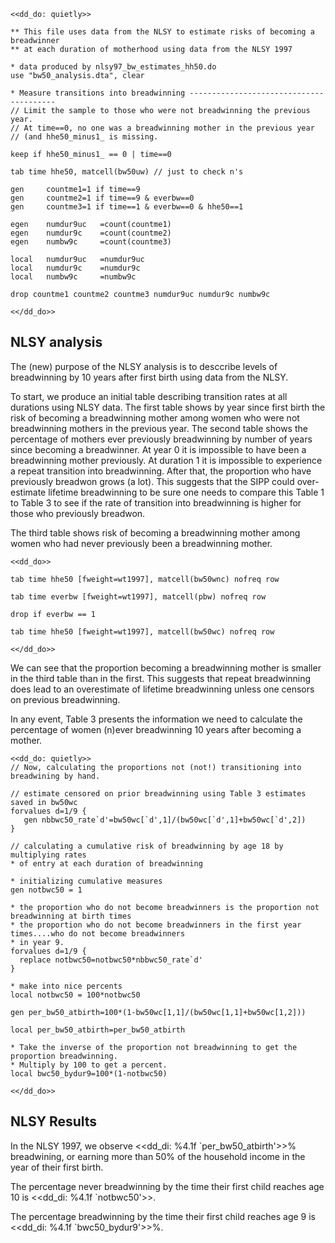 
~~~~
<<dd_do: quietly>>

** This file uses data from the NLSY to estimate risks of becoming a breadwinner
** at each duration of motherhood using data from the NLSY 1997

* data produced by nlsy97_bw_estimates_hh50.do
use "bw50_analysis.dta", clear

* Measure transitions into breadwinning ----------------------------------------
// Limit the sample to those who were not breadwinning the previous year. 
// At time==0, no one was a breadwinning mother in the previous year 
// (and hhe50_minus1_ is missing.

keep if hhe50_minus1_ == 0 | time==0

tab time hhe50, matcell(bw50uw) // just to check n's 

gen 	countme1=1 if time==9
gen 	countme2=1 if time==9 & everbw==0
gen 	countme3=1 if time==1 & everbw==0 & hhe50==1

egen 	numdur9uc	=count(countme1)
egen 	numdur9c	=count(countme2)
egen 	numbw9c 	=count(countme3)

local 	numdur9uc	=numdur9uc
local 	numdur9c	=numdur9c
local 	numbw9c 	=numbw9c

drop countme1 countme2 countme3 numdur9uc numdur9c numbw9c

<</dd_do>>
~~~~

NLSY analysis
-----------------------------------------------------------------------
The (new) purpose of the NLSY analysis is to desccribe levels of breadwinning 
by 10 years after first birth using data from the NLSY. 

To start, we produce an initial table describing transition rates at all durations 
using NLSY data. The first table shows by year since first birth the risk of becoming 
a breadwinning mother among women who were not breadwinning mothers in the previous 
year. The second table shows the percentage of mothers ever previously breadwinning by 
number of years since becoming a breadwinner. At year 0 it is impossible to have been a 
breadwinning mother previously. At duration 1 it is impossible to experience a repeat
transition into breadwinning. After that, the proportion who have previously breadwon 
grows (a lot). This suggests that the SIPP could over-estimate lifetime breadwinning to 
be sure one needs to compare this Table 1 to Table 3 to see if the rate of transition
into breadwinning is higher for those who previously breadwon. 

The third table shows risk of becoming a breadwinning mother among women 
who had never previously been a breadwinning mother.

~~~~
<<dd_do>>

tab time hhe50 [fweight=wt1997], matcell(bw50wnc) nofreq row

tab time everbw [fweight=wt1997], matcell(pbw) nofreq row

drop if everbw == 1 

tab time hhe50 [fweight=wt1997], matcell(bw50wc) nofreq row

<</dd_do>>
~~~~

We can see that the proportion becoming a breadwinning mother is smaller in the third table
than in the first. This suggests that repeat breadwinning does lead to an overestimate of 
lifetime breadwinning unless one censors on previous breadwinning. 

In any event, Table 3 presents the information we need to calculate the percentage of women 
(n)ever breadwinning 10 years after becoming a mother. 

~~~~
<<dd_do: quietly>>
// Now, calculating the proportions not (not!) transitioning into breadwining by hand.

// estimate censored on prior breadwinning using Table 3 estimates saved in bw50wc
forvalues d=1/9 {
   gen nbbwc50_rate`d'=bw50wc[`d',1]/(bw50wc[`d',1]+bw50wc[`d',2])
}

// calculating a cumulative risk of breadwinning by age 18 by multiplying rates
* of entry at each duration of breadwinning

* initializing cumulative measures
gen notbwc50 = 1

* the proportion who do not become breadwinners is the proportion not breadwinning at birth times
* the proportion who do not become breadwinners in the first year times....who do not become breadwinners
* in year 9.
forvalues d=1/9 {
  replace notbwc50=notbwc50*nbbwc50_rate`d'
}

* make into nice percents
local notbwc50 = 100*notbwc50

gen per_bw50_atbirth=100*(1-bw50wc[1,1]/(bw50wc[1,1]+bw50wc[1,2]))

local per_bw50_atbirth=per_bw50_atbirth

* Take the inverse of the proportion not breadwinning to get the proportion breadwinning.
* Multiply by 100 to get a percent.
local bwc50_bydur9=100*(1-notbwc50)

<</dd_do>>
~~~~

NLSY Results
--------------------------------------------------------------------------------

In the NLSY 1997, we observe <<dd_di: %4.1f `per_bw50_atbirth'>>% breadwining, 
or earning more than 50% of the household income in the year of their first birth. 

The percentage never breadwinning by the time their first child reaches age 10 
is <<dd_di: %4.1f `notbwc50'>>.

The percentage breadwinning by the time their first child reaches age 9 is <<dd_di: %4.1f `bwc50_bydur9'>>%.

